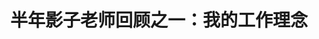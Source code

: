 ---
title: 半年影子老师回顾之一：我的工作理念
tags: [孤独症, 孤独症谱系, 孤独, Austim, Aspie]
color: info
description: 你的孩子，并不是你的孩子。他们是由生命本身的渴望而诞生的孩子
external_url: http://mp.weixin.qq.com/s?__biz=MzIyMzgyMjY5NQ==&amp;mid=2247484160&amp;idx=1&amp;sn=9706b2b16559df423c79371df2ed1d36&amp;chksm=e8191508df6e9c1e5cbeab3f1665b4f3662c0fbcb3479a5aa2c01e9981da5a7b7b8def833d4c&amp;scene=27#wechat_redirect
---